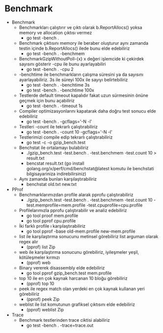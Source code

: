 # Benchmark

- Benchmark
  - Benchmarkları çalıştırır ve çıktı olarak b.ReportAllocs() yoksa memory ve allocation çıktısı vermez
    - go test -bench .
  - Benchmark çıktısını memory ile beraber oluşturur aynı zamanda testin içinde b.ReportAllocs() ilede bunu elde edebiliriz
    - go test -bench . -benchmem
  - BenchmarkGzipWithoutPoll-{x} x değeri işlemcide ki çekirdek sayısını gösterir -cpu ile bunu ayarlayabiliri
    - go test -bench . -cpu 2
  - -benchtime ile benchmarkların çalışma süresini ya da sayısını ayarlayabiliriz. 3s ile süreyi 100x ile sayıyı belirtebiliriz
    - go test -bench . -benchtime 3s
    - go test -bench . -benchtime 100x
  - Testlerde default timeout kapalıdır fakat uzun sürmesinin önüne geçmek için bunu açabiliriz
    - go test -bench . -timeout 1s
  - Compiler optimizasyonlarını kapatarak daha doğru test sonucu elde edebiliriz
    - go test -bench . -gcflags='-N -l'
  - Testleri -count ile tekrarlı çalıştırabiliriz
    - go test -bench . -count 10 -gcflags='-N -l'
  - Testlerimizi compile edip tekrarlı çalıştırabiliriz
    - go test -c -o gzip_bench.test
  - Benchstat ile ortalamayı bulabiliriz
    - ./gzip_bench.test -test.bench . -test.benchmem -test.count 10 > result.txt
    - bencstat result.txt (go install golang.org/x/perf/cmd/benchstat@latest komutu ile benchstati bilgisayariniza indirebilirsiniz)
  - Aynı zamanda bunları karşılaştırabiliriz
    - benchstat old.txt new.txt
- PProf
  - Benchmarklarımızdan profile alarak pprofu çalıştırabiliriz
    - ./gzip_bench.test -test.bench . -test.benchmem -test.count 10 -test.memprofile=mem.profile -test.cpuprofile=cpu.profile
  - Profilelarımızla pprofu çalıştırabilir ve analiz edebiliriz
    - go tool proof mem.profile
    - go tool pprof cpu.profile
  - İki farklı profile ı karşılaştırabiliriz
    - go tool pprof -base old-mem.profile new-mem.profile
  - list ile karşılaştırma sonucunu metinsel görebiliriz list arguman olarak regex alır
    - (pprof) list Zip
  - web ile karşılaştırma sonucunu görebiliriz, iyileşmeler yeşil, kötüleşmeler kırmızı
    - (pprof) web
  - Binary vererek disassembly elde edebiliriz
    - go tool pprof gzip_bench.test mem.profile
  - top 10 ile en çok kaynak harcanan 10 bloğu görebiliriz
    - (pprof) top 10
  - peek ile regex match olan yerdeki en çok kaynak kullanan yeri görebiliriz
    - (pprof) peek Zip
  - weblist ile list komutunun grafiksel çıktısını elde edebiliriz
    - (pprof) weblist Zip
- Trace
  - Benchmark testlerinden trace ciktisi alabiliriz
    - go test -bench . -trace=trace.out

